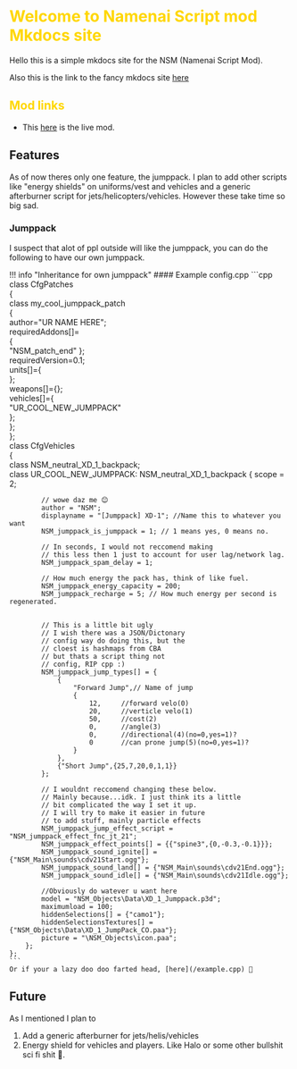 
# <span style="color:gold">Welcome to Namenai Script mod Mkdocs site</span> 	
Hello this is a simple mkdocs site for the NSM (Namenai Script Mod).

Also this is the link to the fancy mkdocs site [here](https://namenai-script-mod-docs.readthedocs.io/en/latest/)	
	
## <span style="color:gold">Mod links </span> 	
- This [here](www.google.com) is the live mod.	

## Features

As of now theres only one feature, the jumppack. I plan to add other scripts like "energy shields" on uniforms/vest and vehicles and a generic afterburner script for jets/helicopters/vehicles. However these take time so big sad.


### Jumppack

I suspect that alot of ppl outside will like the jumppack, you can do the following to have our own jumppack.

!!! info "Inheritance for own jumppack"	
    #### Example config.cpp	
    ```cpp	
    class CfgPatches	
    {	
        class my_cool_jumppack_patch	
        {	
            author="UR NAME HERE";	
            requiredAddons[]=	
            {	
                "NSM_patch_end"
            };	
            requiredVersion=0.1;	
            units[]={	
            };	
            weapons[]={};	
            vehicles[]={	
                "UR_COOL_NEW_JUMPPACK"	
            };	
        };	
    };	
    class CfgVehicles	
    {	
        class NSM_neutral_XD_1_backpack;	
        class UR_COOL_NEW_JUMPPACK: NSM_neutral_XD_1_backpack
        {
            scope = 2;

            // wowe daz me 😊
            author = "NSM";
            displayname = "[Jumppack] XD-1"; //Name this to whatever you want
            NSM_jumppack_is_jumppack = 1; // 1 means yes, 0 means no.

            // In seconds, I would not reccomend making 
            // this less then 1 just to account for user lag/network lag.
            NSM_jumppack_spam_delay = 1;

            // How much energy the pack has, think of like fuel.
            NSM_jumppack_energy_capacity = 200; 
            NSM_jumppack_recharge = 5; // How much energy per second is regenerated.

            
            // This is a little bit ugly
            // I wish there was a JSON/Dictonary
            // config way do doing this, but the 
            // cloest is hashmaps from CBA
            // but thats a script thing not
            // config, RIP cpp :)
            NSM_jumppack_jump_types[] = {
                {
                    "Forward Jump",// Name of jump
                    {
                        12,		//forward velo(0)
                        20,		//verticle velo(1)
                        50,		//cost(2)
                        0,		//angle(3)
                        0,		//directional(4)(no=0,yes=1)?
                        0		//can prone jump(5)(no=0,yes=1)?
                    }
                },
                {"Short Jump",{25,7,20,0,1,1}}
            };

            // I wouldnt reccomend changing these below.
            // Mainly because...idk. I just think its a little
            // bit complicated the way I set it up.
            // I will try to make it easier in future
            // to add stuff, mainly particle effects
            NSM_jumppack_jump_effect_script = "NSM_jumppack_effect_fnc_jt_21";
            NSM_jumppack_effect_points[] = {{"spine3",{0,-0.3,-0.1}}}; 
            NSM_jumppack_sound_ignite[] = {"NSM_Main\sounds\cdv21Start.ogg"};
            NSM_jumppack_sound_land[] = {"NSM_Main\sounds\cdv21End.ogg"};
            NSM_jumppack_sound_idle[] = {"NSM_Main\sounds\cdv21Idle.ogg"};

            //Obviously do watever u want here
            model = "NSM_Objects\Data\XD_1_Jumppack.p3d";
            maximumload = 100;
            hiddenSelections[] = {"camo1"};
            hiddenSelectionsTextures[] = {"NSM_Objects\Data\XD_1_JumpPack_CO.paa"};
            picture = "\NSM_Objects\icon.paa";
        };
    };	
    ```
    Or if your a lazy doo doo farted head, [here](/example.cpp) 💩


## Future

As I mentioned I plan to

1. Add a generic afterburner for jets/helis/vehicles
2. Energy shield for vehicles and players. Like Halo or some other bullshit sci fi shit 💩.